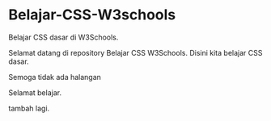 # Belajar-CSS-W3schools
Belajar CSS dasar di W3Schools.

Selamat datang di repository Belajar CSS W3Schools.
Disini kita belajar CSS dasar.

Semoga tidak ada halangan

Selamat belajar.

<!-- Salam -->

tambah lagi.